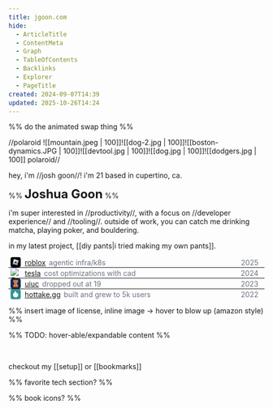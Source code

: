 ```yaml
---
title: jgoon.com
hide:
  - ArticleTitle
  - ContentMeta
  - Graph
  - TableOfContents
  - Backlinks
  - Explorer
  - PageTitle
created: 2024-09-07T14:39
updated: 2025-10-26T14:24
---
```


%% do the animated swap thing %%

//polaroid
![[mountain.jpeg | 100]]![[dog-2.jpg | 100]]![[boston-dynamics.JPG | 100]]![[devtool.jpg | 100]]![[dog.jpg | 100]]![[dodgers.jpg | 100]]
polaroid//

hey, i'm //josh goon//! i'm 21 based in cupertino, ca.

%% <strong style="font-size:1.5rem;">Joshua Goon</strong> %%

i'm super interested in //productivity//, with a focus on //developer experience// and //tooling//. outside of work, you can catch me drinking matcha, playing poker, and bouldering.

in my latest project, [[diy pants|i tried making my own pants]].


<style>
  .exp-list { width: 100%; margin-top: 0.75rem; }
  .exp-item { padding: 0 0.25rem; display: flex; align-items: center; justify-content: space-between; width: 100%; gap: 0.5rem; box-sizing: border-box; }
  .exp-list hr { margin: 0; }
  .exp-left { display: flex; align-items: center; gap: 0.5rem; }
  .exp-logo { width: 20px; height: 20px; border-radius: 0.25rem; object-fit: contain; }
  .exp-texts { display: flex; align-items: center; gap: 0.4rem; }
  .exp-role { color: #6b7280; }
  .exp-right { display: flex; align-items: center; gap: 0.75rem; }
  .exp-date { color: #6b7280; padding-right: 0.5rem;˝˝˝ }
  .exp-item:hover { background: color-mix(in srgb, var(--dark) 8%, transparent); transition: background 0.2s ease; }
</style>

<div class="exp-list" role="list">
  <div class="exp-item" role="listitem">
    <span class="exp-left">
      <img class="exp-logo" alt="Roblox" src="/assets/icons/roblox.jpg" />
      <span class="exp-texts">
        <span class="exp-name"><a href="https://www.roblox.com">roblox</a></span>
        <span class="exp-role">agentic infra/k8s</span>
      </span>
    </span>
    <span class="exp-right">
      <span class="exp-date">2025</span>
    </span>
  </div>
  <hr />

  <div class="exp-item" role="listitem">
    <span class="exp-left">
      <img class="exp-logo" alt="Tesla" src="/assets/icons/tesla.svg" />
      <span class="exp-texts">
        <span class="exp-name"><a href="https://www.tesla.com">tesla</a></span>
        <span class="exp-role">cost optimizations with cad</span>
      </span>
    </span>
    <span class="exp-right">
      <span class="exp-date">2024</span>
    </span>
  </div>
  <hr />

  <div class="exp-item" role="listitem">
    <span class="exp-left">
      <img class="exp-logo" alt="UIUC" src="/assets/icons/uiuc.png" />
      <span class="exp-texts">
        <span class="exp-name"><a href="https://illinois.edu">uiuc</a></span>
        <span class="exp-role">dropped out at 19</span>
      </span>
    </span>
    <span class="exp-right">
      <span class="exp-date">2023</span>
    </span>
  </div>
  <hr />

  <div class="exp-item" role="listitem">
    <span class="exp-left">
      <img class="exp-logo" alt="Hottake" src="/assets/icons/hottake.svg" />
      <span class="exp-texts">
        <span class="exp-name"><a href="https://hottake.gg/post/63b72bb898829f4733db93ff">hottake.gg</a></span>
        <span class="exp-role">built and grew to 5k users</span>
      </span>
    </span>
    <span class="exp-right">
      <span class="exp-date">2022</span>
    </span>
  </div>
</div>

%% insert image of license, inline image -> hover to blow up (amazon style) %%

%% TODO: hover-able/expandable content %%

<br />

checkout my [[setup]] or [[bookmarks]] 

%% favorite tech section? %%

%% book icons? %%
